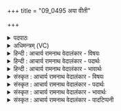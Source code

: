 +++
title = "09_0495 अया वीती"

+++
<details><summary>पदपाठः</summary>

अ꣣या꣢। वी꣣ती꣢। प꣡रि꣢꣯। स्र꣣व। यः꣢। ते꣣। इन्दो। म꣡दे꣢꣯षु। आ। अ꣣वा꣡ह꣢न्। अ꣣व। अ꣡ह꣢꣯न्। न꣣वतीः꣢। न꣡व꣢꣯। ४९५।
</details>

<details><summary>अधिमन्त्रम् (VC)</summary>

- पवमानः सोमः
- अहमीयुराङ्गिरसः
- गायत्री
- षड्जः
- पावमानं काण्डम्
</details>

<details><summary>हिन्दी : आचार्य रामनाथ वेदालंकार - विषयः</summary>

सोमरस से तृप्त हुआ मनुष्य क्या करे, यह कहते हैं।
</details>

<details><summary>हिन्दी : आचार्य रामनाथ वेदालंकार - पदार्थः</summary>

पदार्थान्वयभाषाः -  हे (इन्दो) आनन्दरस वा वीररस के भण्डार परमात्मन् ! आप (अया वीती) इस रीति से (परिस्रव) उपासकों के अन्तःकरण में प्रवाहित होवो, कि (यः) जो उपासक (ते मदेषु) आपसे उत्पन्न किये गये हर्षों में (आ) मग्न हो, वह (नव नवतीः) निन्यानवे वृत्रों को (अवाहन्) विनष्ट कर सके ॥ मनुष्य की औसत आयु वेद के अनुसार सौ वर्ष है। उसमें से नौ या दस मास क्योंकि माता के गर्भ में बीत जाते हैं, इसलिए शेष लगभग निन्यानवे वर्ष वह जीता है। उन निन्यानवे वर्षों में आनेवाले विघ्न निन्यानवे वृत्र कहाते हैं। सोमजनित आनन्द एवं वीरत्व से तृप्त होकर मनुष्य उन सब वृत्रों का संहार करने में समर्थ हो, यह भाव है ॥९॥
</details>

<details><summary>हिन्दी : आचार्य रामनाथ वेदालंकार - भावार्थः</summary>

भावार्थभाषाः -  परमेश्वर से झरा हुआ आनन्दरस वा वीररस स्तोता को ऐसा आह्लादित कर देता है कि वह जीवन में आनेवाले सभी विघ्नों वा शत्रुओं का संहार कर सकता है ॥९॥
</details>

<details><summary>संस्कृत : आचार्य रामनाथ वेदालंकार - विषयः</summary>

अथ सोमरसेन तृप्तो जनः किं कुर्यादित्याह।
</details>

<details><summary>संस्कृत : आचार्य रामनाथ वेदालंकार - पदार्थः</summary>

पदार्थान्वयभाषाः -  हे (इन्दो) आनन्दरसस्य वीररसस्य वा अगारभूत परमात्मन् ! त्वम् (अया वीती) अनया रीत्या। वी गत्यादिषु, भावे क्तिन्। तृतीयैकवचने ‘सुपां सुलुक्’ इति पूर्वसवर्णदीर्घः। (परिस्रव) उपासकानाम् अन्तःकरणे परिस्यन्द, यथा (यः) उपासकः (ते मदेषु) त्वज्जनितेषु हर्षेषु (आ) आ भवेत् सः (नव नवतीः) वृत्राणां नवनवतिम् (अवाहन्) अवहन्यात्। अत्र लिङर्थे लङ्। शतायुर्वै पुरुषः। तस्य नव मासा दश मासा वा गर्भे व्यतीयन्ते। एवं प्रायेण नवनवतिवर्षाणि स जीवति। तेषु नवनवतिवर्षेषु जायमाना ये विघ्नास्ते नवनवतिर्वृत्राण्युच्यन्ते। तानि मनुष्यः सोमस्य मदे हन्यादिति भावः ॥९॥
</details>

<details><summary>संस्कृत : आचार्य रामनाथ वेदालंकार - भावार्थः</summary>

भावार्थभाषाः -  परमेश्वरात् प्रस्रुत आनन्दरसो वीररसो वा स्तोतारं तथा मादयति यथा स जीवने समागच्छतः सर्वानेव विघ्नान् शत्रून् वा हन्तुं प्रभवति ॥९॥
</details>

<details><summary>संस्कृत : आचार्य रामनाथ वेदालंकार - पादटिप्पनी</summary>

टिप्पणी:   १. ऋ० ९।६१।१, साम० १२१०।
</details>